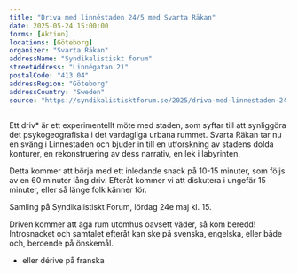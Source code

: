 ```yaml
---
title: "Driva med linnéstaden 24/5 med Svarta Räkan"
date: 2025-05-24 15:00:00
forms: [Aktion]
locations: [Göteborg]
organizer: "Svarta Räkan"
addressName: "Syndikalistiskt forum"
streetAddress: "Linnégatan 21"
postalCode: "413 04"
addressRegion: "Göteborg"
addressCountry: "Sweden"
source: "https://syndikalistisktforum.se/2025/driva-med-linnestaden-24-5-med-svarta-rakan/"
---
```

Ett driv* är ett experimentellt möte med staden, som syftar till att synliggöra det psykogeografiska i det vardagliga urbana rummet. Svarta Räkan tar nu en sväng i Linnéstaden och bjuder in till en utforskning av stadens dolda konturer, en rekonstruering av dess narrativ, en lek i labyrinten.

Detta kommer att börja med ett inledande snack på 10-15 minuter, som följs av en 60 minuter lång driv. Efteråt kommer vi att diskutera i ungefär 15 minuter, eller så länge folk känner för.

Samling på Syndikalistiskt Forum, lördag 24e maj kl. 15.

Driven kommer att äga rum utomhus oavsett väder, så kom beredd! Introsnacket och samtalet efteråt kan ske på svenska, engelska, eller både och, beroende på önskemål.

* eller dérive på franska